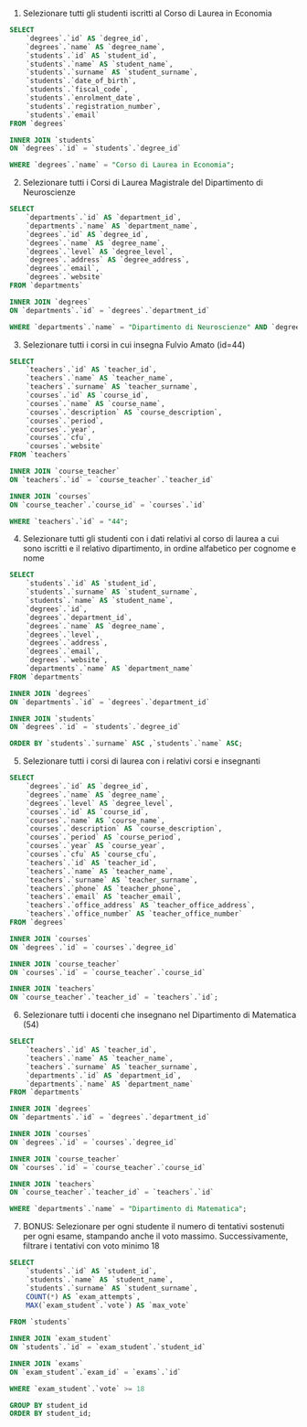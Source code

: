 1. Selezionare tutti gli studenti iscritti al Corso di Laurea in Economia

```sql
SELECT 
	`degrees`.`id` AS `degree_id`,
    `degrees`.`name` AS `degree_name`,
    `students`.`id` AS `student_id`,
    `students`.`name` AS `student_name`,
    `students`.`surname` AS `student_surname`,
    `students`.`date_of_birth`,
    `students`.`fiscal_code`,
    `students`.`enrolment_date`,
    `students`.`registration_number`,
    `students`.`email`
FROM `degrees`

INNER JOIN `students`
ON `degrees`.`id` = `students`.`degree_id`

WHERE `degrees`.`name` = "Corso di Laurea in Economia";
```

2. Selezionare tutti i Corsi di Laurea Magistrale del Dipartimento di
Neuroscienze

```sql
SELECT 
	`departments`.`id` AS `department_id`,
    `departments`.`name` AS `department_name`,
    `degrees`.`id` AS `degree_id`,
    `degrees`.`name` AS `degree_name`,
    `degrees`.`level` AS `degree_level`,
    `degrees`.`address` AS `degree_address`,
    `degrees`.`email`,
    `degrees`.`website`
FROM `departments`

INNER JOIN `degrees`
ON `departments`.`id` = `degrees`.`department_id`

WHERE `departments`.`name` = "Dipartimento di Neuroscienze" AND `degrees`.`level` = "magistrale";
```

3. Selezionare tutti i corsi in cui insegna Fulvio Amato (id=44)

```sql
SELECT 
	`teachers`.`id` AS `teacher_id`,
    `teachers`.`name` AS `teacher_name`,
    `teachers`.`surname` AS `teacher_surname`,
    `courses`.`id` AS `course_id`,
    `courses`.`name` AS `course_name`,
    `courses`.`description` AS `course_description`,
    `courses`.`period`,
    `courses`.`year`,
    `courses`.`cfu`,
    `courses`.`website`
FROM `teachers`

INNER JOIN `course_teacher`
ON `teachers`.`id` = `course_teacher`.`teacher_id`

INNER JOIN `courses`
ON `course_teacher`.`course_id` = `courses`.`id`

WHERE `teachers`.`id` = "44";
```

4. Selezionare tutti gli studenti con i dati relativi al corso di laurea a cui
sono iscritti e il relativo dipartimento, in ordine alfabetico per cognome e
nome

```sql
SELECT 
	`students`.`id` AS `student_id`,
    `students`.`surname` AS `student_surname`,
    `students`.`name` AS `student_name`,
    `degrees`.`id`,
    `degrees`.`department_id`,
    `degrees`.`name` AS `degree_name`,
    `degrees`.`level`,
    `degrees`.`address`,
    `degrees`.`email`,
    `degrees`.`website`,
    `departments`.`name` AS `department_name`
FROM `departments`

INNER JOIN `degrees`
ON `departments`.`id` = `degrees`.`department_id`

INNER JOIN `students`
ON `degrees`.`id` = `students`.`degree_id`

ORDER BY `students`.`surname` ASC ,`students`.`name` ASC;
```

5. Selezionare tutti i corsi di laurea con i relativi corsi e insegnanti

```sql
SELECT 
	`degrees`.`id` AS `degree_id`,
    `degrees`.`name` AS `degree_name`,
    `degrees`.`level` AS `degree_level`,
    `courses`.`id` AS `course_id`,
    `courses`.`name` AS `course_name`,
    `courses`.`description` AS `course_description`,
    `courses`.`period` AS `course_period`,
    `courses`.`year` AS `course_year`,
    `courses`.`cfu` AS `course_cfu`,
    `teachers`.`id` AS `teacher_id`,
    `teachers`.`name` AS `teacher_name`,
    `teachers`.`surname` AS `teacher_surname`,
    `teachers`.`phone` AS `teacher_phone`,
    `teachers`.`email` AS `teacher_email`,
    `teachers`.`office_address` AS `teacher_office_address`,
    `teachers`.`office_number` AS `teacher_office_number`
FROM `degrees`

INNER JOIN `courses`
ON `degrees`.`id` = `courses`.`degree_id`

INNER JOIN `course_teacher`
ON `courses`.`id` = `course_teacher`.`course_id`

INNER JOIN `teachers`
ON `course_teacher`.`teacher_id` = `teachers`.`id`;
```

6. Selezionare tutti i docenti che insegnano nel Dipartimento di
Matematica (54)

```sql
SELECT 
	`teachers`.`id` AS `teacher_id`,
    `teachers`.`name` AS `teacher_name`,
    `teachers`.`surname` AS `teacher_surname`,
    `departments`.`id` AS `department_id`,
    `departments`.`name` AS `department_name`
FROM `departments`

INNER JOIN `degrees`
ON `departments`.`id` = `degrees`.`department_id`

INNER JOIN `courses`
ON `degrees`.`id` = `courses`.`degree_id`

INNER JOIN `course_teacher`
ON `courses`.`id` = `course_teacher`.`course_id`

INNER JOIN `teachers`
ON `course_teacher`.`teacher_id` = `teachers`.`id`

WHERE `departments`.`name` = "Dipartimento di Matematica";
```

7. BONUS: Selezionare per ogni studente il numero di tentativi sostenuti
per ogni esame, stampando anche il voto massimo. Successivamente,
filtrare i tentativi con voto minimo 18

```sql
SELECT 
	`students`.`id` AS `student_id`,
    `students`.`name` AS `student_name`,
    `students`.`surname` AS `student_surname`,
    COUNT(*) AS `exam_attempts`,
    MAX(`exam_student`.`vote`) AS `max_vote`
    
FROM `students`

INNER JOIN `exam_student`
ON `students`.`id` = `exam_student`.`student_id`

INNER JOIN `exams`
ON `exam_student`.`exam_id` = `exams`.`id`

WHERE `exam_student`.`vote` >= 18

GROUP BY student_id
ORDER BY student_id;
```
